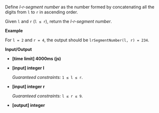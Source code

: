 ﻿Define _l-r-segment number_ as the number formed by concatenating all the digits from `l` to `r` in ascending order.

Given `l` and `r` (`l ≤ r`), return the _l-r-segment number_.

**Example**

For `l = 2` and `r = 4`, the output should be
`lrSegmentNumber(l, r) = 234`.

**Input/Output**

*   **[time limit] 4000ms (js)**

*   **[input] integer l**

    _Guaranteed constraints:_
    `1 ≤ l ≤ r`.

*   **[input] integer r**

    _Guaranteed constraints:_
    `l ≤ r ≤ 9`.

*   **[output] integer**
